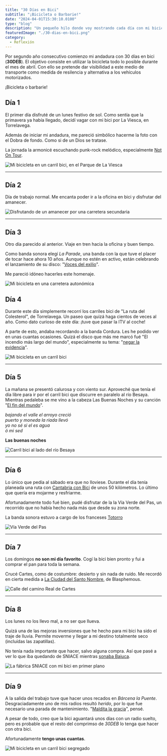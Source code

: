 ```yaml
---
title: "30 Días en Bici"
subtitle: "¡Bicicleta o Barbarie!"
date: "2024-04-01T15:30:10.0100"
type: "blog"
description: "Un pequeño hilo donde voy mostrando cada día con mi bicicleta en abril"
featuredImage: "./30-dias-en-bici.png"
category:
  - Reflexión
---
```


Por segundo año consecutivo comienzo mi andadura con 30 días en bici (**30DEB**). El objetivo consiste en utilizar la bicicleta todo lo posible durante el mes de abril. Con ello se pretende dar visibilidad a este medio de transporte como medida de resilencia y alternativa a los vehículos motorizados.

¡Bicicleta o barbarie!

## Día 1

El primer día disfruté de un lunes festivo de sol. Como sentía que la primavera ya había llegado, decidí vagar con mi bici por La Viesca, en Torrelavega.

Además de iniciar mi andadura, me pareció simbólico hacerme la foto con el Dobra de fondo. Como si de un Dios se tratase.

La jornada la armonicé escuchando punk-rock melódico, especialmente [Not On Tour](https://notontour.bandcamp.com/track/daddy).

![Mi bicicleta en un carril bici, en el Parque de La Viesca](./30DEB-01.jpeg)

---

## Día 2

Día de trabajo normal. Me encanta poder ir a la oficina en bici y disfrutar del amanecer.

![Disfrutando de un amanecer por una carretera secundaria](./30DEB-02.jpeg)

---

## Día 3

Otro día parecido al anterior. Viaje en tren hacia la oficina y buen tiempo.

Como banda sonora elegí _La Parade_, una banda con la que tuve el placer de tocar hace ahora 10 años. Aunque no estén en activo, están celebrando el lanzamiento de su disco: "[Voces del exilio](https://laparademusic.bandcamp.com/track/nuevos-dolos)".

Me pareció idóneo hacerles este homenaje.

![Mi bicicleta en una carretera autonómica](./30DEB-03.jpeg)

## Día 4

Durante este día simplemente recorrí los carriles bici de "La ruta del Colesterol", de Torrelavega. Un paseo que quizá haga cientos de veces al año. Como dato curioso de este día: ¡tuve que pasar la ITV al coche!

A parte de esto, andaba recordando a la banda Cordura. Les he podido ver en unas cuantas ocasiones. Quizá el disco que más me marcó fué "El incendio más largo del mundo", especialmente su tema: "[negar la evidencia](https://cordura.bandcamp.com/track/negar-la-evidencia)".

![Mi bicicleta en un carril bici](./30DEB-04.jpeg)

---

## Día 5

La mañana se presentó calurosa y con viento sur. Aproveché que tenía el día libre para ir por el carril bici que discurre en paralelo al río Besaya. Mientras pedaleba se me vino a la cabeza Las Buenas Noches y su canción "[El fin del mundo](https://lasbuenasnoches.bandcamp.com/track/el-fin-del-mundo)".

_bajando el valle el arroyo creció_ <br>
_puerto y moneda la riada llevó_ <br>
_yo no sé si el es agua_ <br>
_ó mi sed_ <br>

**Las buenas noches**

![Carril bici al lado del río Besaya](./30DEB-05.jpeg)

---

## Día 6

Lo único que pedía al sábado era que no lloviese. Durante el día tenía planeada una ruta con [Cantabria con Bici](https://www.cantabriaconbici.org/) de unos 50 kilómetros. Lo último que quería era mojarme y resfriarme.

Afortunadamente todo fué bien, pudé disfrutar de la la Vía Verde del Pas, un recorrido que no había hecho nada más que desde su zona norte.

La banda sonora estuvo a cargo de los franceses [Totorro](https://totorro.bandcamp.com/track/yaaaago)

![Vía Verde del Pas](./30DEB-06.jpeg)

---

## Día 7

Los domingos **no son mi día favorito**. Cogí la bici bien pronto y fui a comprar el pan para toda la semana.

Crucé Cartes, como de costumbre: desierto y sin nada de ruído. Me recordó en cierta medida a [La Ciudad del Santo Nombre](https://thegamekitchen.bandcamp.com/track/del-santo-nombre), de Blasphemous.

![Calle del camino Real de Cartes](./30DEB-07.jpeg)

---

## Día 8

Los lunes no los llevo mal, a no ser que llueva.

Quizá una de las mejoras inversiones que he hecho para mi bici ha sido el traje de lluvia. Permite moverme y llegar a mi destino totalmente seco (incluídas las zapatillas).

No tenía nada importante que hacer, salvo alguna compra. Así que pasé a ver lo que iba quedando de SNIACE mientras [sonaba Baiuca](https://raso.bandcamp.com/track/caroi-feat-aliboria).

![La fábrica SNIACE con mi bici en primer plano](./30DEB-08.jpeg)

---

## Día 9

A la salida del trabajo tuve que hacer unos recados en _Bárcena la Puente_. Desgraciadamente uno de mis radios resultó _herido_, por lo que fue necesario una parada de mantenimiento. "[Maldita la gracia](https://bcoredisc.bandcamp.com/track/maldita-la-gracia)", pensé.

A pesar de todo, creo que la bici aguantará unos días con un radio suelto, pero es probable que el resto del comprimso de _30DEB_ lo tenga que hacer con otra bici.

Afortunadamente **tengo unas cuantas**.

![Mi bicicleta en un carril bici segregado](./30DEB-09.jpeg)
